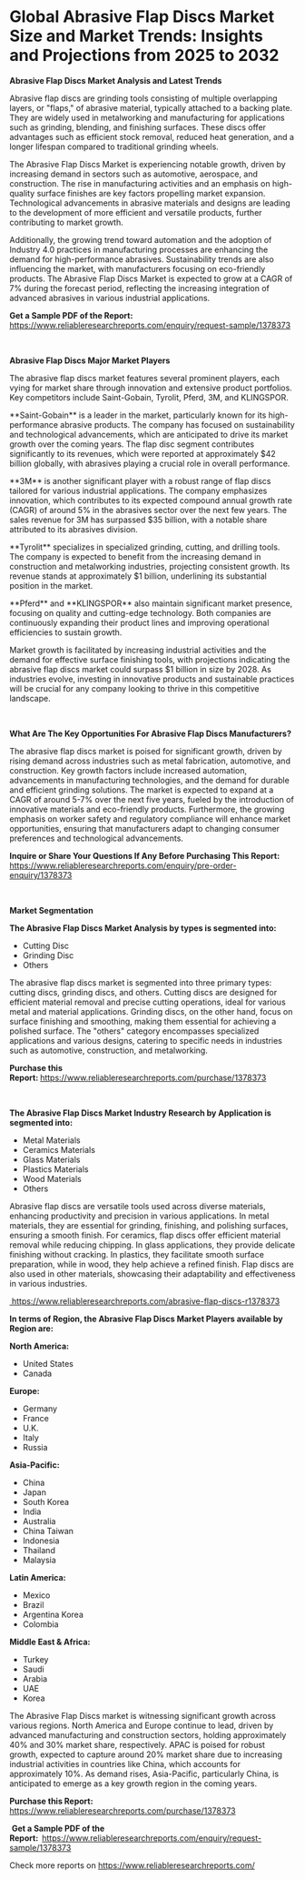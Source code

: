 <p><h1>Global Abrasive Flap Discs Market Size and Market Trends: Insights and Projections from 2025 to 2032</h1></p><p><strong>Abrasive Flap Discs Market Analysis and Latest Trends</strong></p>
<p><p>Abrasive flap discs are grinding tools consisting of multiple overlapping layers, or "flaps," of abrasive material, typically attached to a backing plate. They are widely used in metalworking and manufacturing for applications such as grinding, blending, and finishing surfaces. These discs offer advantages such as efficient stock removal, reduced heat generation, and a longer lifespan compared to traditional grinding wheels.</p><p>The Abrasive Flap Discs Market is experiencing notable growth, driven by increasing demand in sectors such as automotive, aerospace, and construction. The rise in manufacturing activities and an emphasis on high-quality surface finishes are key factors propelling market expansion. Technological advancements in abrasive materials and designs are leading to the development of more efficient and versatile products, further contributing to market growth.</p><p>Additionally, the growing trend toward automation and the adoption of Industry 4.0 practices in manufacturing processes are enhancing the demand for high-performance abrasives. Sustainability trends are also influencing the market, with manufacturers focusing on eco-friendly products. The Abrasive Flap Discs Market is expected to grow at a CAGR of 7% during the forecast period, reflecting the increasing integration of advanced abrasives in various industrial applications.</p></p>
<p><strong>Get a Sample PDF of the Report:&nbsp;</strong> <a href="https://www.reliableresearchreports.com/enquiry/request-sample/1378373?utm_campaign=2146&utm_medium=2&utm_source=Github&utm_content=ia&utm_term=16022025&utm_id=abrasive-flap-discs">https://www.reliableresearchreports.com/enquiry/request-sample/1378373</a></p>
<p>&nbsp;</p>
<p><strong>Abrasive Flap Discs Major Market Players</strong></p>
<p><p>The abrasive flap discs market features several prominent players, each vying for market share through innovation and extensive product portfolios. Key competitors include Saint-Gobain, Tyrolit, Pferd, 3M, and KLINGSPOR. </p><p>**Saint-Gobain** is a leader in the market, particularly known for its high-performance abrasive products. The company has focused on sustainability and technological advancements, which are anticipated to drive its market growth over the coming years. The flap disc segment contributes significantly to its revenues, which were reported at approximately $42 billion globally, with abrasives playing a crucial role in overall performance.</p><p>**3M** is another significant player with a robust range of flap discs tailored for various industrial applications. The company emphasizes innovation, which contributes to its expected compound annual growth rate (CAGR) of around 5% in the abrasives sector over the next few years. The sales revenue for 3M has surpassed $35 billion, with a notable share attributed to its abrasives division.</p><p>**Tyrolit** specializes in specialized grinding, cutting, and drilling tools. The company is expected to benefit from the increasing demand in construction and metalworking industries, projecting consistent growth. Its revenue stands at approximately $1 billion, underlining its substantial position in the market.</p><p>**Pferd** and **KLINGSPOR** also maintain significant market presence, focusing on quality and cutting-edge technology. Both companies are continuously expanding their product lines and improving operational efficiencies to sustain growth.</p><p>Market growth is facilitated by increasing industrial activities and the demand for effective surface finishing tools, with projections indicating the abrasive flap discs market could surpass $1 billion in size by 2028. As industries evolve, investing in innovative products and sustainable practices will be crucial for any company looking to thrive in this competitive landscape.</p></p>
<p>&nbsp;</p>
<p><strong>What Are The Key Opportunities For Abrasive Flap Discs Manufacturers?</strong></p>
<p><p>The abrasive flap discs market is poised for significant growth, driven by rising demand across industries such as metal fabrication, automotive, and construction. Key growth factors include increased automation, advancements in manufacturing technologies, and the demand for durable and efficient grinding solutions. The market is expected to expand at a CAGR of around 5-7% over the next five years, fueled by the introduction of innovative materials and eco-friendly products. Furthermore, the growing emphasis on worker safety and regulatory compliance will enhance market opportunities, ensuring that manufacturers adapt to changing consumer preferences and technological advancements.</p></p>
<p><strong>Inquire or Share Your Questions If Any Before Purchasing This Report:</strong> <a href="https://www.reliableresearchreports.com/enquiry/pre-order-enquiry/1378373?utm_campaign=2146&utm_medium=2&utm_source=Github&utm_content=ia&utm_term=16022025&utm_id=abrasive-flap-discs">https://www.reliableresearchreports.com/enquiry/pre-order-enquiry/1378373</a></p>
<p>&nbsp;</p>
<p><strong>Market Segmentation</strong></p>
<p><strong>The Abrasive Flap Discs Market Analysis by types is segmented into:</strong></p>
<p><ul><li>Cutting Disc</li><li>Grinding Disc</li><li>Others</li></ul></p>
<p><p>The abrasive flap discs market is segmented into three primary types: cutting discs, grinding discs, and others. Cutting discs are designed for efficient material removal and precise cutting operations, ideal for various metal and material applications. Grinding discs, on the other hand, focus on surface finishing and smoothing, making them essential for achieving a polished surface. The "others" category encompasses specialized applications and various designs, catering to specific needs in industries such as automotive, construction, and metalworking.</p></p>
<p><strong>Purchase this Report:&nbsp;</strong><a href="https://www.reliableresearchreports.com/purchase/1378373?utm_campaign=2146&utm_medium=2&utm_source=Github&utm_content=ia&utm_term=16022025&utm_id=abrasive-flap-discs">https://www.reliableresearchreports.com/purchase/1378373</a></p>
<p>&nbsp;</p>
<p><strong>The Abrasive Flap Discs Market Industry Research by Application is segmented into:</strong></p>
<p><ul><li>Metal Materials</li><li>Ceramics Materials</li><li>Glass Materials</li><li>Plastics Materials</li><li>Wood Materials</li><li>Others</li></ul></p>
<p><p>Abrasive flap discs are versatile tools used across diverse materials, enhancing productivity and precision in various applications. In metal materials, they are essential for grinding, finishing, and polishing surfaces, ensuring a smooth finish. For ceramics, flap discs offer efficient material removal while reducing chipping. In glass applications, they provide delicate finishing without cracking. In plastics, they facilitate smooth surface preparation, while in wood, they help achieve a refined finish. Flap discs are also used in other materials, showcasing their adaptability and effectiveness in various industries.</p></p>
<p><a href="https://www.reliableresearchreports.com/abrasive-flap-discs-r1378373?utm_campaign=2146&utm_medium=2&utm_source=Github&utm_content=ia&utm_term=16022025&utm_id=abrasive-flap-discs">&nbsp;https://www.reliableresearchreports.com/abrasive-flap-discs-r1378373</a></p>
<p><strong>In terms of Region, the Abrasive Flap Discs Market Players available by Region are:</strong></p>
<p>
    <p> <strong> North America: </strong>
        <ul>
            <li>United States</li>
            <li>Canada</li>
        </ul>
        </p> 
    <p> <strong> Europe: </strong>
        <ul>
            <li>Germany</li>
            <li>France</li>
            <li>U.K.</li>
            <li>Italy</li>
            <li>Russia</li>
        </ul>
        </p> 
    <p> <strong> Asia-Pacific: </strong>
        <ul>
            <li>China</li>
            <li>Japan</li>
            <li>South Korea</li>
            <li>India</li>
            <li>Australia</li>
            <li>China Taiwan</li>
            <li>Indonesia</li>
            <li>Thailand</li>
            <li>Malaysia</li>
        </ul>
        </p> 
    <p> <strong> Latin America: </strong>
        <ul>
            <li>Mexico</li>
            <li>Brazil</li>
            <li>Argentina Korea</li>
            <li>Colombia</li>
        </ul>
        </p> 
    <p> <strong> Middle East & Africa: </strong>
        <ul>
            <li>Turkey</li>
            <li>Saudi</li>
            <li>Arabia</li>
            <li>UAE</li>
            <li>Korea</li>
        </ul>
    </p>
    </p>
<p><p>The Abrasive Flap Discs market is witnessing significant growth across various regions. North America and Europe continue to lead, driven by advanced manufacturing and construction sectors, holding approximately 40% and 30% market share, respectively. APAC is poised for robust growth, expected to capture around 20% market share due to increasing industrial activities in countries like China, which accounts for approximately 10%. As demand rises, Asia-Pacific, particularly China, is anticipated to emerge as a key growth region in the coming years.</p></p>
<p><strong>Purchase this Report: </strong><a href="https://www.reliableresearchreports.com/purchase/1378373?utm_campaign=2146&utm_medium=2&utm_source=Github&utm_content=ia&utm_term=16022025&utm_id=abrasive-flap-discs">https://www.reliableresearchreports.com/purchase/1378373</a></p>
<p>&nbsp;<strong>Get a Sample PDF of the Report:&nbsp;&nbsp;</strong><a href="https://www.reliableresearchreports.com/enquiry/request-sample/1378373?utm_campaign=2146&utm_medium=2&utm_source=Github&utm_content=ia&utm_term=16022025&utm_id=abrasive-flap-discs">https://www.reliableresearchreports.com/enquiry/request-sample/1378373</a></p>
<p><strong></strong></p>
<p>Check more reports on <a href="https://www.reliableresearchreports.com/?utm_campaign=2146&utm_medium=2&utm_source=Github&utm_content=ia&utm_term=16022025&utm_id=abrasive-flap-discs">https://www.reliableresearchreports.com/</a></p>